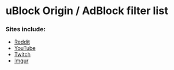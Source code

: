 # uBlock Origin / AdBlock filter list

### Sites include:
- [Reddit](https://www.reddit.com/)
- [YouTube](https://www.youtube.com/)
- [Twitch](https://www.twitch.tv/)
- [Imgur](https://imgur.com/)
